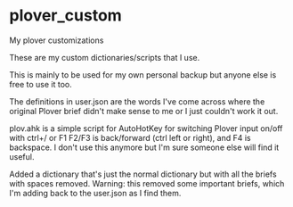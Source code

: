 # plover_custom
My plover customizations

These are my custom dictionaries/scripts that I use.

This is mainly to be used for my own personal backup but anyone else is free to use it too.

The definitions in user.json are the words I've come across where the original Plover brief didn't make sense to me or I just couldn't work it out. 

plov.ahk is a simple script for AutoHotKey for switching Plover input on/off with ctrl+/ or F1
F2/F3 is back/forward (ctrl left or right), and F4 is backspace. I don't use this anymore but I'm sure someone else will find it useful. 

Added a dictionary that's just the normal dictionary but with all the briefs with spaces removed. Warning: this removed some important briefs, which I'm adding back to the user.json as I find them. 
